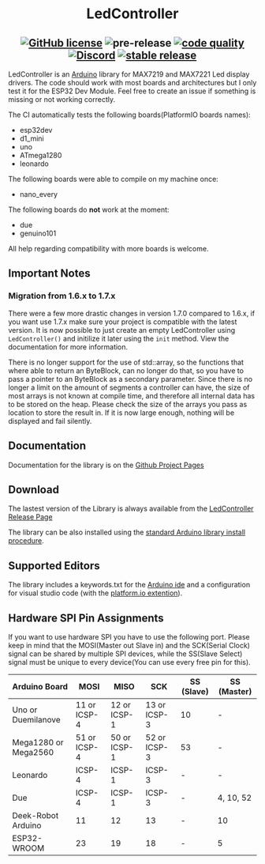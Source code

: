 <h1 align="center">LedController</h1>

<h2 align="center">
<a href="https://github.com/noah1510/LedController/blob/master/License"><img src="https://img.shields.io/github/license/noah1510/LedController.svg" alt="GitHub license" /></a>
<img src="https://github.com/noah1510/LedController/workflows/pre-release/badge.svg" alt="pre-release" />
<a href="https://frontend.code-inspector.com/project/5318/dashboard"><img src="https://www.code-inspector.com/project/5318/score/svg" alt="code quality" /></a>
<a href="https://discord.gg/awjW3aG"><img src="https://discordapp.com/api/guilds/691968013234339881/widget.png" alt="Discord" /></a>
<a href="https://GitHub.com/noah1510/LedController/releases/"><img src="https://img.shields.io/github/v/release/noah1510/LedController.svg" alt="stable release" /></a>
</h2>

LedController is an [Arduino](http://arduino.cc) library for MAX7219 and MAX7221 Led display drivers.
The code should work with most boards and architectures but I only test it for the ESP32 Dev Module.
Feel free to create an issue if something is missing or not working correctly.

The CI automatically tests the following boards(PlatformIO boards names):

* esp32dev
* d1_mini
* uno
* ATmega1280
* leonardo

The following boards were able to compile on my machine once:

* nano_every

The following boards do **not** work at the moment:

* due
* genuino101

All help regarding compatibility with more boards is welcome.

## Important Notes

### Migration from 1.6.x to 1.7.x

There were a few more drastic changes in version 1.7.0 compared to 1.6.x, if you want use 1.7.x make sure your project is compatible with the latest version.
It is now possible to just create an empty LedController using `LedController()` and initilize it later using the `init` method.
View the documentation for more information.

There is no longer support for the use of std::array, so the functions that where able to return an ByteBlock, can no longer do that, so you have to pass a pointer to an ByteBlock as a secondary parameter.
Since there is no longer a limit on the amount of segments a controller can have, the size of most arrays is not known at compile time, and therefore all internal data has to be stored on the heap.
Please check the size of the arrays you pass as location to store the result in.
If it is now large enough, nothing will be displayed and fail silently.

## Documentation

Documentation for the library is on the [Github Project Pages](http://noah1510.github.io/LedController/)

## Download 

The lastest version of the Library is always available from the [LedController Release Page](https://github.com/noah1510/LedController/releases)

The library can be also installed using the [standard Arduino library install procedure](http://arduino.cc/en/Guide/Libraries).

## Supported Editors

The library includes a keywords.txt for the [Arduino ide](https://www.arduino.cc/) and a configuration for visual studio code (with the [platform.io extention](https://platformio.org/platformio-ide)).

## Hardware SPI Pin Assignments

If you want to use hardware SPI you have to use the following port.
Please keep in mind that the MOSI(Master out Slave in) and the SCK(Serial Clock) signal can be shared by multiple SPI devices, while the SS(Slave Select) signal must be unique to every device(You can use every free pin for this).

| Arduino Board | MOSI | MISO | SCK | SS (Slave) | SS (Master) |
|---------------|------|------|-----|------------|-------------|
| Uno or Duemilanove | 11 or ICSP-4 | 12 or ICSP-1 | 13 or ICSP-3 | 10 | - |
| Mega1280 or Mega2560 | 51 or ICSP-4 | 50 or ICSP-1 | 52 or ICSP-3 | 53 | - |
| Leonardo | ICSP-4 | ICSP-1 | ICSP-3 | - | - |
| Due | ICSP-4 | ICSP-1 | ICSP-3 | - | 4, 10, 52 |
| Deek-Robot Arduino | 11 | 12 | 13 | - | 10 |
| ESP32-WROOM | 23 | 19 | 18 | - | 5 |
